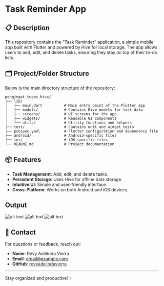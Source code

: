 # Task Reminder App

## 📋 Description
This repository contains the "Task Reminder" application, a simple mobile app built with Flutter and powered by Hive for local storage. The app allows users to add, edit, and delete tasks, ensuring they stay on top of their to-do lists.

## 🗂️ Project/Folder Structure
Below is the main directory structure of the repository:

```
pengingat_tugas_hive/
├── lib/
│   ├── main.dart          # Main entry point of the Flutter app
│   ├── models/            # Contains Hive models for task data
│   ├── screens/           # UI screens for the app
│   ├── widgets/           # Reusable UI components
│   └── utils/             # Utility functions and helpers
├── test/                  # Contains unit and widget tests
├── pubspec.yaml           # Flutter configuration and dependency file
├── android/               # Android-specific files
├── ios/                   # iOS-specific files
└── README.md              # Project documentation
```

## 📦 Features
- **Task Management**: Add, edit, and delete tasks.
- **Persistent Storage**: Uses Hive for offline data storage.
- **Intuitive UI**: Simple and user-friendly interface.
- **Cross-Platform**: Works on both Android and iOS devices.

## Output
![alt text](https://github.com/revyadelindavierra/pengingat_tugas_hive/blob/main/Screenshot%202024-11-09%20140652.png?raw=true)
![alt text](https://github.com/revyadelindavierra/pengingat_tugas_hive/blob/main/Screenshot%202024-11-09%20140601.png?raw=true)
![alt text](https://github.com/revyadelindavierra/pengingat_tugas_hive/blob/main/Screenshot%202024-11-09%20140745.png?raw=true)


## 📧 Contact
For questions or feedback, reach out:
- **Name**: Revy Adelinda Vierra
- **Email**: [email@example.com](mailto:email@example.com)
- **GitHub**: [revyadelindavierra](https://github.com/revyadelindavierra)

---

Stay organized and productive! ✨


